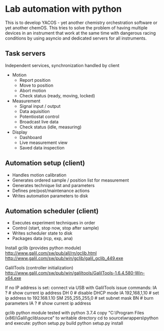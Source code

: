 # Lab automation with python
This is to develop YACOS - yet another chemistry orchestration software or yet another chemOS. This tries to solve the problem of having multiple devices in an instrument that work at the same time with dangerous racing conditions by using asyncio and dedicated servers for all instruments. 
## Task servers
Independent services, synchronization handled by client
- Motion
  - Report position
  - Move to position
  - Abort motion
  - Check status (ready, moving, locked)
- Measurement
  - Signal input / output
  - Data aquisition
  - Potentiostat control
  - Broadcast live data
  - Check status (idle, measuring)
- Display
  - Dashboard
  - Live measurement view
  - Saved data inspection

## Automation setup (client)
- Handles motion calibration
- Generates ordered sample / position list for measurement
- Generates technique list and parameters
- Defines pre/post/maintenance actions
- Writes automation parameters to disk

## Automation scheduler (client)
- Executes experiment techniques in order
- Control (start, stop now, stop after sample)
- Writes scheduler state to disk
- Packages data (rcp, exp, ana)


Install gclib (provides python module)
http://www.galil.com/sw/pub/all/rn/gclib.html
http://www.galil.com/sw/pub/win/gclib/galil_gclib_449.exe

GalilTools (controller initialization)
http://www.galil.com/sw/pub/win/galiltools/GalilTools-1.6.4.580-Win-x64.exe

If no IP address is set:
    connect via USB with GalilTools
    issue commands:
        IA ? # show current ip address
        DH 0 # disable DHCP mode
        IA 192,168,1,10 # set ip address to 192.168.1.10
        SM 255,255,255,0 # set subnet mask
        BN # burn parameters
        IA ? # show current ip address
        

gclib python module tested with python 3.7.4
    copy "C:\Program Files (x86)\Galil\gclib\source" to writable directory
    cd to source\wrappers\python and execute: 
        python setup.py build
        python setup.py install
